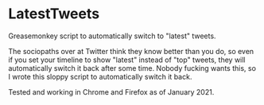# LatestTweets
Greasemonkey script to automatically switch to "latest" tweets.

The sociopaths over at Twitter think they know better than you do, so even if you set your timeline to show "latest" instead of "top" tweets, they will automatically switch it back after some time. Nobody fucking wants this, so I wrote this sloppy script to automatically switch it back.

Tested and working in Chrome and Firefox as of January 2021.
